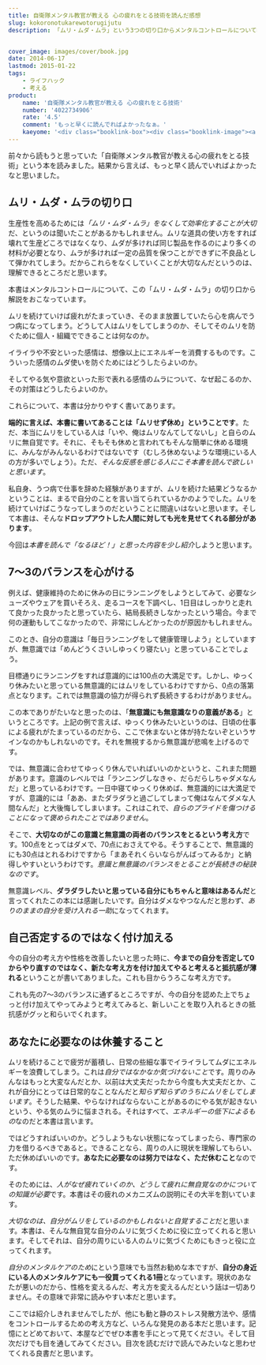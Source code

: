 ```yaml
---
title: 自衛隊メンタル教官が教える 心の疲れをとる技術を読んだ感想
slug: kokoronotukarewotorugijutu
description: 「ムリ・ムダ・ムラ」という3つの切り口からメンタルコントロールについて教えてくれます。心の疲れをとるには、たった１つ、とてもシンプルなことをするだけでいいのです。自分のためだけでなく、周りの人のためにも読んでほしい1冊です。


cover_image: images/cover/book.jpg
date: 2014-06-17
lastmod: 2015-01-22
tags: 
    - ライフハック
    - 考える
product:
    name: '自衛隊メンタル教官が教える 心の疲れをとる技術'
    number: '4022734906'
    rate: '4.5'
    comment: 'もっと早くに読んでればよかったなぁ。'
    kaeyome: '<div class="booklink-box"><div class="booklink-image"><a href="http://www.amazon.co.jp/exec/obidos/asin/4022734906/illusionspace-22/" rel="nofollow" target="_blank"><img src="http://ecx.images-amazon.com/images/I/41fcNhtYy6L._SL160_.jpg" style="border: none;" /></a></div><div class="booklink-info"><div class="booklink-name"><a href="http://www.amazon.co.jp/exec/obidos/asin/4022734906/illusionspace-22/" rel="nofollow" target="_blank">自衛隊メンタル教官が教える 心の疲れをとる技術 (朝日新書)</a><div class="booklink-powered-date">posted with <a href="http://yomereba.com" rel="nofollow" target="_blank">ヨメレバ</a></div></div><div class="booklink-detail">下園壮太 朝日新聞出版 2013-02-13    </div><div class="booklink-link2"><div class="shoplinkamazon"><a href="http://www.amazon.co.jp/exec/obidos/asin/4022734906/illusionspace-22/" rel="nofollow" target="_blank" title="アマゾン" >Amazonで購入</a></div><div class="shoplinkrakuten"><a href="http://hb.afl.rakuten.co.jp/hgc/11acbc01.369b1bf6.11acbc02.cabf9fe9/?pc=http%3A%2F%2Fbooks.rakuten.co.jp%2Frb%2F12171204%2F%3Fscid%3Daf_ich_link_urltxt%26m%3Dhttp%3A%2F%2Fm.rakuten.co.jp%2Fev%2Fbook%2F" rel="nofollow" target="_blank" title="楽天ブックス" >楽天ブックスで購入</a></div>                                            </div></div><div class="booklink-footer"></div></div>'
---
```


前々から読もうと思っていた「自衛隊メンタル教官が教える心の疲れをとる技術」という本を読みました。結果から言えば、もっと早く読んでいればよかったなと思いました。


## ムリ・ムダ・ムラの切り口


生産性を高めるためには<em>「ムリ・ムダ・ムラ」をなくして効率化することが大切</em>だ、というのは聞いたことがあるかもしれません。ムリな道具の使い方をすれば壊れて生産どころではなくなり、ムダが多ければ同じ製品を作るのにより多くの材料が必要となり、ムラが多ければ一定の品質を保つことができずに不良品として弾かれてしまう。だからこれらをなくしていくことが大切なんだというのは、理解できるところだと思います。

本書はメンタルコントロールについて、この「ムリ・ムダ・ムラ」の切り口から解説をおこなっています。

ムリを続けていけば疲れがたまっていき、そのまま放置していたら心を病んでうつ病になってしまう。どうして人はムリをしてしまうのか、そしてそのムリを防ぐために個人・組織でできることは何なのか。

イライラや不安といった感情は、想像以上にエネルギーを消費するものです。こういった感情のムダ使いを防ぐためにはどうしたらよいのか。

そしてやる気や意欲といった形で表れる感情のムラについて、なぜ起こるのか、その対策はどうしたらよいのか。

これらについて、本書は分かりやすく書いてあります。

<strong>端的に言えば、本書に書いてあることは「ムリせず休め」ということです</strong>。ただ、本当にムリをしている人は「いや、俺はムリなんてしてないし」と自らのムリに無自覚です。それに、そもそも休めと言われてもそんな簡単に休める環境に、みんながみんないるわけではないです（むしろ休めないような環境にいる人の方が多いでしょう）。ただ、<em>そんな反感を感じる人にこそ本書を読んで欲しいと思います</em>。

私自身、うつ病で仕事を辞めた経験がありますが、ムリを続けた結果どうなるかということは、まるで自分のことを言い当てられているかのようでした。ムリを続けていけばこうなってしまうのだということに間違いはないと思います。そして本書は、そんな<strong>ドロップアウトした人間に対しても光を見せてくれる部分があります</strong>。

今回は<em>本書を読んで「なるほど！」と思った内容を少し紹介</em>しようと思います。


## 7〜3のバランスを心がける


例えば、健康維持のために休みの日にランニングをしようとしてみて、必要なシューズやウェアを買いそろえ、走るコースを下調べし、1日目はしっかりと走れて良かった良かったと思っていたら、結局長続きしなかったという場合。今まで何の運動もしてこなかったので、非常にしんどかったのが原因かもしれません。

このとき、自分の意識は「毎日ランニングをして健康管理しよう」としていますが、無意識では「めんどうくさいしゆっくり寝たい」と思っていることでしょう。

目標通りにランニングをすれば意識的には100点の大満足です。しかし、ゆっくり休みたいと思っている無意識的にはムリをしているわけですから、0点の落第点となります。これでは無意識の協力が得られず長続きするわけがありません。

この本でありがたいなと思ったのは、「<strong>無意識にも無意識なりの意義がある</strong>」というところです。上記の例で言えば、ゆっくり休みたいというのは、日頃の仕事による疲れがたまっているのだから、ここで休まないと体が持たないぞというサインなのかもしれないのです。それを無視するから無意識が悲鳴を上げるのです。

では、無意識に合わせてゆっくり休んでいればいいのかというと、これまた問題があります。意識のレベルでは「ランニングしなきゃ、だらだらしちゃダメなんだ」と思っているわけです。一日中寝てゆっくり休めば、無意識的には大満足ですが、意識的には「ああ、またダラダラと過ごしてしまって俺はなんてダメな人間なんだ」と大後悔してしまいます。これはこれで、<em>自らのプライドを傷つけることになって褒められたことではありません</em>。

そこで、<strong>大切なのがこの意識と無意識の両者のバランスをとるという考え方</strong>です。100点をとってはダメで、70点におさえてやる。そうすることで、無意識的にも30点はとれるわけですから「まあそれくらいならがんばってみるか」と納得しやすいというわけです。<em>意識と無意識のバランスをとることが長続きの秘訣なのです</em>。

無意識レベル、<strong>ダラダラしたいと思っている自分にもちゃんと意味はあるんだ</strong>と言ってくれたこの本には感謝したいです。自分はダメなやつなんだと思わず、<em>ありのままの自分を受け入れる一助</em>になってくれます。


## 自己否定するのではなく付け加える


今の自分の考え方や性格を改善したいと思った時に、<strong>今までの自分を否定して0からやり直すのではなく、新たな考え方を付け加えてやると考えると抵抗感が薄れる</strong>ということが書いてありました。これも目からうろこな考え方です。

これも先の7～3のバランスに通ずるところですが、今の自分を認めた上でちょっと付け加えてやってみようと考えてみると、新しいことを取り入れるときの抵抗感がグッと和らいでくれます。


## あなたに必要なのは休養すること


ムリを続けることで疲労が蓄積し、日常の些細な事でイライラしてムダにエネルギーを浪費してしまう。これは<em>自分ではなかなか気づけないこと</em>です。周りのみんなはもっと大変なんだとか、以前は大丈夫だったから今度も大丈夫だとか、これが自分にとっては日常的なことなんだと<em>知らず知らずのうちにムリをしてしまいます</em>。そうした結果、やらなければならないことがあるのにやる気が起きないという、やる気のムラに悩まされる。それはすべて、<em>エネルギーの低下によるもの</em>なのだと本書は言います。

ではどうすればいいのか。どうしようもない状態になってしまったら、専門家の力を借りるべきであると。できることなら、周りの人に現状を理解してもらい、ただ休めばいいのです。<strong>あなたに必要なのは努力ではなく、ただ休むこと</strong>なのです。

そのためには、<em>人がなぜ疲れていくのか、どうして疲れに無自覚なのかについての知識が必要</em>です。本書はその疲れのメカニズムの説明にその大半を割いています。

<em>大切なのは、自分がムリをしているのかもしれないと自覚すること</em>だと思います。本書は、そんな無自覚な自分のムリに気づくために役に立ってくれると思います。そしてそれは、自分の周りにいる人のムリに気づくためにもきっと役に立ってくれます。

<em>自分のメンタルケアのため</em>にという意味でも当然お勧めな本ですが、<strong>自分の身近にいる人のメンタルケアにも一役買ってくれる1冊</strong>となっています。現状のあなたが悪いのだから、性格を変えるんだ、考え方を変えるんだという話は一切ありません。その意味で非常に読みやすい本だと思います。

ここでは紹介しきれませんでしたが、他にも動と静のストレス発散方法や、感情をコントロールするための考え方など、いろんな発見のある本だと思います。記憶にとどめておいて、本屋などでぜひ本書を手にとって見てください。そして目次だけでも目を通してみてください。目次を読むだけで読んでみたいなと思わせてくれる良書だと思います。


  